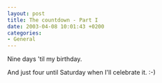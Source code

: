 ```yaml
---
layout: post
title: The countdown - Part I
date: 2003-04-08 10:01:43 +0200
categories:
- General
---
```

Nine days 'til my birthday.

And just four until Saturday when I'll celebrate it. :-)
